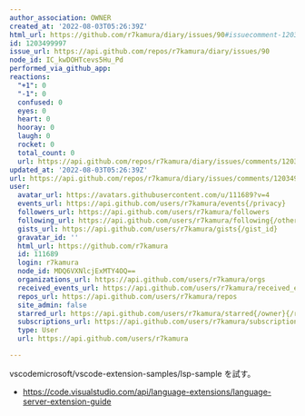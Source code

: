```yaml
---
author_association: OWNER
created_at: '2022-08-03T05:26:39Z'
html_url: https://github.com/r7kamura/diary/issues/90#issuecomment-1203499997
id: 1203499997
issue_url: https://api.github.com/repos/r7kamura/diary/issues/90
node_id: IC_kwDOHTcevs5Hu_Pd
performed_via_github_app: 
reactions:
  "+1": 0
  "-1": 0
  confused: 0
  eyes: 0
  heart: 0
  hooray: 0
  laugh: 0
  rocket: 0
  total_count: 0
  url: https://api.github.com/repos/r7kamura/diary/issues/comments/1203499997/reactions
updated_at: '2022-08-03T05:26:39Z'
url: https://api.github.com/repos/r7kamura/diary/issues/comments/1203499997
user:
  avatar_url: https://avatars.githubusercontent.com/u/111689?v=4
  events_url: https://api.github.com/users/r7kamura/events{/privacy}
  followers_url: https://api.github.com/users/r7kamura/followers
  following_url: https://api.github.com/users/r7kamura/following{/other_user}
  gists_url: https://api.github.com/users/r7kamura/gists{/gist_id}
  gravatar_id: ''
  html_url: https://github.com/r7kamura
  id: 111689
  login: r7kamura
  node_id: MDQ6VXNlcjExMTY4OQ==
  organizations_url: https://api.github.com/users/r7kamura/orgs
  received_events_url: https://api.github.com/users/r7kamura/received_events
  repos_url: https://api.github.com/users/r7kamura/repos
  site_admin: false
  starred_url: https://api.github.com/users/r7kamura/starred{/owner}{/repo}
  subscriptions_url: https://api.github.com/users/r7kamura/subscriptions
  type: User
  url: https://api.github.com/users/r7kamura

---
```

vscodemicrosoft/vscode-extension-samples/lsp-sample を試す。

- https://code.visualstudio.com/api/language-extensions/language-server-extension-guide
